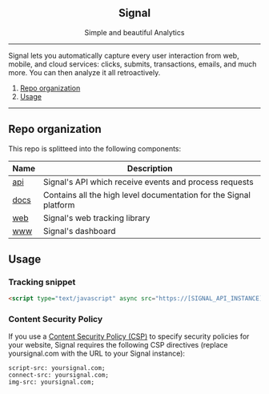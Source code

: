 <p align="center">
  <h2 align="center">Signal</h2>
  <p align="center">Simple and beautiful Analytics</p>
</p>

---

Signal lets you automatically capture every user interaction from web, mobile, and cloud services: clicks, submits, transactions, emails, and much more. You can then analyze it all retroactively.

1. [Repo organization](#repo-organization)
2. [Usage](#usage)

---


## Repo organization

This repo is splitteed into the following components:

| Name | Description |
| ---- | ----------- |
| [api](api) | Signal's API which receive events and process requests |
| [docs](docs) | Contains all the high level documentation for the Signal platform |
| [web](web) | Signal's web tracking library |
| [www](www) | Signal's dashboard |





## Usage


### Tracking snippet

```html
<script type="text/javascript" async src="https://[SIGNAL_API_INSTANCE]/js?id=[PROJECT_TRACKING_ID]"></script>
```


### Content Security Policy

If you use a [Content Security Policy (CSP)](https://developer.mozilla.org/en-US/docs/Web/HTTP/CSP)
to specify security policies for your website, Signal requires the following CSP directives
(replace yoursignal.com with the URL to your Signal instance):
```
script-src: yoursignal.com;
connect-src: yoursignal.com;
img-src: yoursignal.com;
```
